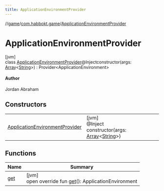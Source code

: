 ```yaml
---
title: ApplicationEnvironmentProvider
---
```

//[game](../../../index.html)/[com.habbokt.game](../index.html)/[ApplicationEnvironmentProvider](index.html)



# ApplicationEnvironmentProvider



[jvm]\
class [ApplicationEnvironmentProvider](index.html)@Injectconstructor(args: [Array](https://kotlinlang.org/api/latest/jvm/stdlib/kotlin/-array/index.html)&lt;[String](https://kotlinlang.org/api/latest/jvm/stdlib/kotlin/-string/index.html)&gt;) : Provider&lt;ApplicationEnvironment&gt; 

#### Author



Jordan Abraham



## Constructors


| | |
|---|---|
| [ApplicationEnvironmentProvider](-application-environment-provider.html) | [jvm]<br>@Inject<br>constructor(args: [Array](https://kotlinlang.org/api/latest/jvm/stdlib/kotlin/-array/index.html)&lt;[String](https://kotlinlang.org/api/latest/jvm/stdlib/kotlin/-string/index.html)&gt;) |


## Functions


| Name | Summary |
|---|---|
| [get](get.html) | [jvm]<br>open override fun [get](get.html)(): ApplicationEnvironment |


